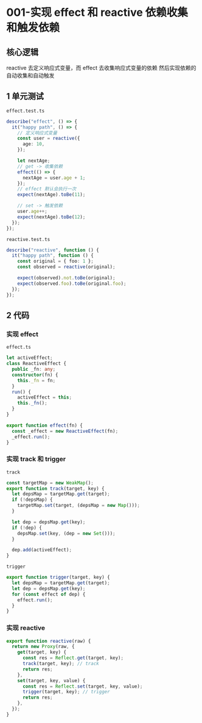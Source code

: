 # 001-实现 effect 和 reactive 依赖收集和触发依赖

## 核心逻辑

reactive 去定义响应式变量，而 effect 去收集响应式变量的依赖
然后实现依赖的自动收集和自动触发

## 1 单元测试

`effect.test.ts`

```ts
describe("effect", () => {
  it("happy path", () => {
    // 定义响应式变量
    const user = reactive({
      age: 10,
    });

    let nextAge;
    // get -> 收集依赖
    effect(() => {
      nextAge = user.age + 1;
    });
    // effect 默认会执行一次
    expect(nextAge).toBe(11);

    // set -> 触发依赖
    user.age++;
    expect(nextAge).toBe(12);
  });
});
```

`reactive.test.ts`

```ts
describe("reactive", function () {
  it("happy path", function () {
    const original = { foo: 1 };
    const observed = reactive(original);

    expect(observed).not.toBe(original);
    expect(observed.foo).toBe(original.foo);
  });
});
```

## 2 代码

### 实现 effect

`effect.ts`

```ts
let activeEffect;
class ReactiveEffect {
  public _fn: any;
  constructor(fn) {
    this._fn = fn;
  }
  run() {
    activeEffect = this;
    this._fn();
  }
}

export function effect(fn) {
  const _effect = new ReactiveEffect(fn);
  _effect.run();
}
```

### 实现 track 和 trigger

`track`

```ts
const targetMap = new WeakMap();
export function track(target, key) {
  let depsMap = targetMap.get(target);
  if (!depsMap) {
    targetMap.set(target, (depsMap = new Map()));
  }

  let dep = depsMap.get(key);
  if (!dep) {
    depsMap.set(key, (dep = new Set()));
  }

  dep.add(activeEffect);
}
```

`trigger`

```ts
export function trigger(target, key) {
  let depsMap = targetMap.get(target);
  let dep = depsMap.get(key);
  for (const effect of dep) {
    effect.run();
  }
}
```

### 实现 reactive

```ts
export function reactive(raw) {
  return new Proxy(raw, {
    get(target, key) {
      const res = Reflect.get(target, key);
      track(target, key); // track
      return res;
    },
    set(target, key, value) {
      const res = Reflect.set(target, key, value);
      trigger(target, key); // trigger
      return res;
    },
  });
}
```
